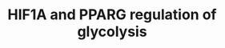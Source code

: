 ---
annotations:
- id: PW:0000004
  parent: regulatory pathway
  type: Pathway Ontology
  value: regulatory pathway
- id: PW:0000025
  parent: classic metabolic pathway
  type: Pathway Ontology
  value: glycolysis/gluconeogenesis pathway
authors:
- Maguirre1
- MaintBot
- Jmelius
- Evelo
- Khanspers
- Fehrhart
- AlexanderPico
- Finterly
description: Hypoxia-inducible factor 1A and peroxisome proliferator activated receptor
  gamma play a role in regulating glycolysis.  This pathway is part the [https://assays.cancer.gov/available_assays?wp_id=WP2456
  CPTAC Assay Portal].
last-edited: 2021-06-21
ndex: f08488d6-8b64-11eb-9e72-0ac135e8bacf
organisms:
- Homo sapiens
redirect_from:
- /index.php/Pathway:WP2456
- /instance/WP2456
revision: null
schema-jsonld:
- '@context': https://schema.org/
  '@id': https://wikipathways.github.io/pathways/WP2456.html
  '@type': Dataset
  creator:
    '@type': Organization
    name: WikiPathways
  description: Hypoxia-inducible factor 1A and peroxisome proliferator activated receptor
    gamma play a role in regulating glycolysis.  This pathway is part the [https://assays.cancer.gov/available_assays?wp_id=WP2456
    CPTAC Assay Portal].
  keywords:
  - 3-phosphate
  - Diacylglycerol
  - Dihydroxyacetone
  - Fructose-1,6-
  - GAPDH
  - GPAT3
  - GPD1
  - Glucose
  - Glyceraldehyde-
  - Glycerol-3-
  - HIF1A
  - LDHA
  - Lactate
  - Lysophosphatidate
  - Myocardial Steatosis
  - PPARG
  - Pyruvate
  - SLC2A1
  - TPI1
  - Triacylglycerol
  - biphosphate
  - phosphate
  license: CC0
  name: HIF1A and PPARG regulation of glycolysis
seo: CreativeWork
title: HIF1A and PPARG regulation of glycolysis
wpid: WP2456
---